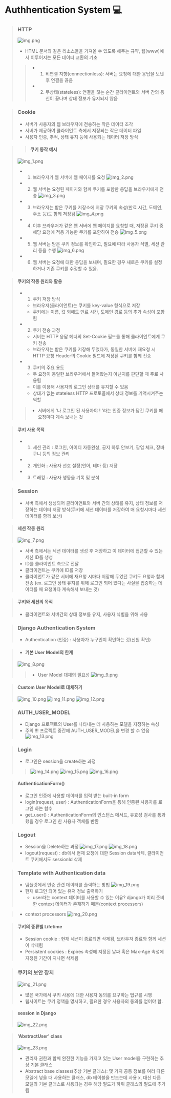 # Authhentication System 💻

> ### HTTP
> ![img.png](img.png)
> - HTML 문서와 같은 리소스들을 가져올 수 있도록 해주는 규약, 웹(www)에서 이루어지는 모든 데이터 교환의 기초
>> - 1. 비연결 지향(connectionless): 서버는 요청에 대한 응답을 보낸 후 연결을 끊음
>> - 2. 무상태(stateless): 연결을 끊는 순간 클라이언트와 서버 간의 통신이 끝나며 상태 정보가 유지되지 않음

> ### Cookie
> - 서버가 사용자의 웹 브라우저에 전송하는 작은 데이터 조각
> - 서버가 제공하여 클라이언트 측에서 저장되는 작은 데이터 파일
> - 사용자 인증, 추적, 상태 유지 등에 사용되는 데이터 저장 방식

>> #### 쿠키 동작 예시
> ![img_1.png](img_1.png)
> - 1. 브라우저가 웹 서버에 웹 페이지를 요청
> ![img_2.png](img_2.png)
> - 2. 웹 서버는 요청된 페이지와 함께 쿠키를 포함한 응답을 브라우저에게 전송
> ![img_3.png](img_3.png)
> - 3. 브라우저는 받은 쿠키를 저장소에 저장 쿠키의 속성(만료 시간, 도메인, 주소 등)도 함께 저장됨
> ![img_4.png](img_4.png)
> - 4. 이후 브라우저가 같은 웹 서버에 웹 페이지를 요청할 때, 저장된 쿠키 중 해당 요청에 적용 가능한 쿠키를 포함하여 전송
> ![img_5.png](img_5.png)
> - 5. 웹 서버는 받은 쿠키 정보를 확인하고, 필요에 따라 사용자 식별, 세션 관리 등을 수행
> ![img_6.png](img_6.png)
> - 6. 웹 서버는 요청에 대한 응답을 보내며, 필요한 경우 새로운 쿠키를 설정하거나 기존 쿠키를 수정할 수 있음.

> #### 쿠키의 작동 원리와 활용
> - 1. 쿠키 저장 방식
>   - 브라우저(클라이언트)는 쿠키를 key-value 형식으로 저장
>   - 쿠키에는 이름, 값 외에도 만료 시간, 도메인 경로 등의 추가 속성이 포함 됨
> - 2. 쿠키 전송 과정
>   - 서버는 HTTP 응답 헤더의 Set-Cookie 필드를 통해 클라이언트에게 쿠키 전송
>   - 브라우저는 받은 쿠키를 저장해 두었다가, 동일한 서버에 재요청 시 HTTP 요청 Header의 Cookie 필드에 저장된 쿠키를 함께 전송
> - 3. 쿠키의 주요 용도
>   - 두 요청이 동일한 브라우저에서 들어왔는지 아닌지를 판단할 때 주로 사용됨
>   - 이를 이용해 사용자의 로그인 상태를 유지할 수 있음
>   - 상태가 없는 stateless HTTP 프로토콜에서 상태 정보를 기억시켜주는 역할
>> - 서버에게 '나 로그인 된 사용자야 ! '라는 인증 정보가 담긴 쿠키를 매 요청마다 계속 보내는 것

> #### 쿠키 사용 목적
> - 1. 세션 관리 : 로그인, 아이디 자동완성, 공지 하루 안보기, 팝업 체크, 장바구니 등의 정보 관리
> - 2. 개인화 : 사용자 선호 설정(언어, 테마 등) 저장
> - 3. 트래킹 : 사용자 행동을 기록 및 분석


> ### Session
> - 서버 측에서 생성되어 클라이언트와 서버 간의 상태를 유지, 상태 정보를 저장하는 데이터 저장 방식(쿠키에 세션 데이터를 저장하여 매 요청시마다 세션 데이터를 함께 보냄)

> #### 세션 작동 원리
> ![img_7.png](img_7.png)

> - 서버 측에서는 세션 데이터를 생성 후 저장하고 이 데이터에 접근할 수 있는 세션 ID를 생성
> - ID를 클라이언트 측으로 전달
> - 클라이언트는 쿠키에 ID를 저장
> - 클라이언트가 같은 서버에 재요청 시마다 저장해 두었던 쿠키도 요청과 함께 전송 (ex. 로그인 상태 유지를 위해 로그인 되어 있다는 사실을 입증하는 데이터를 매 요청마다 계속해서 보내는 것)

> #### 쿠키와 세션의 목적
> - 클라이언트와 서버간의 상태 정보를 유지, 사용자 식별을 위해 사용


> ### Django Authentication System
> - Authentication (인증) : 사용자가 누구인지 확인하는 것(신원 확인)

> - #### 기본 User Model의 한계
> ![img_8.png](img_8.png)
>> - User Model 대체의 필요성
>> ![img_9.png](img_9.png)

> #### Custom User Model로 대체하기
> ![img_10.png](img_10.png)
> ![img_11.png](img_11.png)
> ![img_12.png](img_12.png)

> ### AUTH_USER_MODEL
> - Django 프로젝트의 User를 나타내는 데 사용하는 모델을 지정하는 속성
> - 주의 !!! 프로젝트 중간에 AUTH_USER_MODEL을 변경 할 수 없음
> ![img_13.png](img_13.png)


> ### Login
> - 로그인은 session을 create하는 과정
>> ![img_14.png](img_14.png)
>> ![img_15.png](img_15.png)
>> ![img_16.png](img_16.png)

> #### AuthenticationForm()
> - 로그인 인증에 사용할 데이터를 입력 받는 built-in form
> - login(request, user) : AuthenticationForm을 통해 인증된 사용자를 로그인 하는 함수
> - get_user() : AuthenticationForm의 인스턴스 메서드, 유효성 검사를 통과했을 경우 로그인 한 사용자 객체를 반환

> ### Logout
> - Session을 Delete하는 과정
> ![img_17.png](img_17.png)
> ![img_18.png](img_18.png)
> - logout(request) : db에서 현재 요청에 대한 Session data삭제, 클라이언트 쿠키에서도 sessionId 삭제

> ### Template with Authentication data
> - 템플릿에서 인증 관련 데이터를 출력하는 방법
> ![img_19.png](img_19.png)
> - 현재 로그인 되어 있는 유저 정보 출력하기
>   - user라는 context 데이터를 사용할 수 있는 이유? django가 미리 준비한 context 데이터가 존재하기 때문(context processors)

> - context processors
> ![img_20.png](img_20.png)

> #### 쿠키의 종류별 Lifetime
> - Session cookie : 현재 세션이 종료되면 삭제됨, 브라우저 종료와 함께 세션이 삭제됨
> - Persistent cookies : Expires 속성에 지정된 날짜 혹은 Max-Age 속성에 지정된 기간이 지나면 삭제됨

> ### 쿠키의 보안 장치
> ![img_21.png](img_21.png)
> - 많은 국가에서 쿠키 사용에 대한 사용자 동의를 요구하는 법규를 시행
> - 웹사이트는 쿠키 정책을 명시하고, 필요한 경우 사용자의 동의를 얻어야 함.

> #### session in Django
> ![img_22.png](img_22.png)

> #### 'AbstractUser' class
> ![img_23.png](img_23.png)
> - 관리자 권한과 함께 완전한 기능을 가지고 있는 User model을 구현하는 추상 기본 클래스
> - Abstract base classes(추상 기본 클래스): 몇 가지 공통 정보를 여러 다른 모델에 넣을 때 사용하는 클래스, db 테이블을 만드는데 사용 x, 대신 다른 모델의 기본 클래스로 사용되는 경우 해당 필드가 하위 클래스의 필드에 추가 됨
